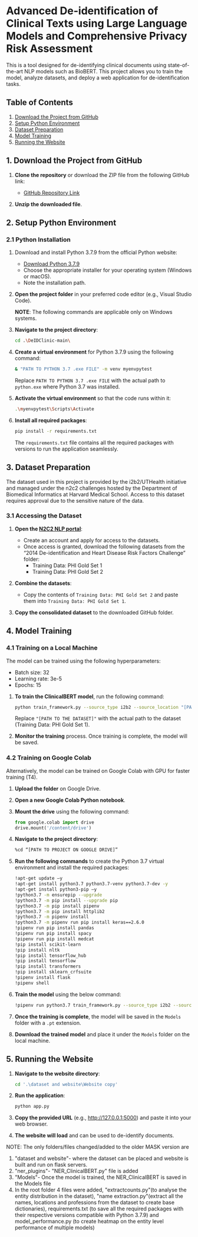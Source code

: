 # Advanced De-identification of Clinical Texts using Large Language Models and Comprehensive Privacy Risk Assessment

This is a tool designed for de-identifying clinical documents using state-of-the-art NLP models such as BioBERT. This project allows you to train the model, analyze datasets, and deploy a web application for de-identification tasks.

## Table of Contents

1. [Download the Project from GitHub](#1-download-the-project-from-github)
2. [Setup Python Environment](#2-setup-python-environment)
3. [Dataset Preparation](#3-dataset-preparation)
4. [Model Training](#4-model-training)
5. [Running the Website](#5-running-the-website)

## 1. Download the Project from GitHub

1. **Clone the repository** or download the ZIP file from the following GitHub link:
   - [GitHub Repository Link](https://github.com/DhivinShaji/Advanced-De-identification-of-Clinical-Texts-using-Large-Language-Models/tree/main)

2. **Unzip the downloaded file**.

## 2. Setup Python Environment

### 2.1 Python Installation

1. Download and install Python 3.7.9 from the official Python website:
   - [Download Python 3.7.9](https://www.python.org/downloads/release/python-379/)
   - Choose the appropriate installer for your operating system (Windows or macOS).
   - Note the installation path.

2. **Open the project folder** in your preferred code editor (e.g., Visual Studio Code).

   **NOTE**: The following commands are applicable only on Windows systems.
   
4. **Navigate to the project directory**:

    ```bash
    cd .\DeIDClinic-main\
    ```

5. **Create a virtual environment** for Python 3.7.9 using the following command:

    ```bash
    & "PATH TO PYTHON 3.7 .exe FILE" -m venv myenvpytest
    ```

    Replace `PATH TO PYTHON 3.7 .exe FILE` with the actual path to `python.exe` where Python 3.7 was installed.

6. **Activate the virtual environment** so that the code runs within it:

    ```bash
    .\myenvpytest\Scripts\Activate
    ```

7. **Install all required packages**:

    ```bash
    pip install -r requirements.txt
    ```

    The `requirements.txt` file contains all the required packages with versions to run the application seamlessly.



## 3. Dataset Preparation

The dataset used in this project is provided by the i2b2/UTHealth initiative and managed under the n2c2 challenges hosted by the Department of Biomedical Informatics at Harvard Medical School. Access to this dataset requires approval due to the sensitive nature of the data.

### 3.1 Accessing the Dataset

1. **Open the [N2C2 NLP portal](https://portal.dbmi.hms.harvard.edu/projects/n2c2-nlp/)**:

    - Create an account and apply for access to the datasets.
    - Once access is granted, download the following datasets from the “2014 De-identification and Heart Disease Risk Factors Challenge” folder:
        - Training Data: PHI Gold Set 1
        - Training Data: PHI Gold Set 2

2. **Combine the datasets**:

    - Copy the contents of `Training Data: PHI Gold Set 2` and paste them into `Training Data: PHI Gold Set 1`.

3. **Copy the consolidated dataset** to the downloaded GitHub folder.


## 4. Model Training

### 4.1 Training on a Local Machine

The model can be trained using the following hyperparameters:

- Batch size: 32
- Learning rate: 3e-5
- Epochs: 15

1. **To train the ClinicalBERT model**, run the following command:

    ```bash
    python train_framework.py --source_type i2b2 --source_location "[PATH TO THE DATASET]" --algorithm NER_ClinicalBERT --do_test yes --save_model yes --epochs 15
    ```

    Replace `"[PATH TO THE DATASET]"` with the actual path to the dataset (Training Data: PHI Gold Set 1).

2. **Monitor the training** process. Once training is complete, the model will be saved.

### 4.2 Training on Google Colab

Alternatively, the model can be trained on Google Colab with GPU for faster training (T4).

1. **Upload the folder** on Google Drive.
2. **Open a new Google Colab Python notebook**.
3. **Mount the drive** using the following command:

    ```python
    from google.colab import drive
    drive.mount('/content/drive')
    ```

4. **Navigate to the project directory**:

    ```bash
    %cd “[PATH TO PROJECT ON GOOGLE DRIVE]”
    ```

5. **Run the following commands** to create the Python 3.7 virtual environment and install the required packages:

    ```bash
    !apt-get update –y
    !apt-get install python3.7 python3.7-venv python3.7-dev -y
    !apt-get install python3-pip –y
    !python3.7 -m ensurepip --upgrade
    !python3.7 -m pip install --upgrade pip
    !python3.7 -m pip install pipenv
    !python3.7 -m pip install httplib2
    !python3.7 -m pipenv install
    !python3.7 -m pipenv run pip install keras==2.6.0
    !pipenv run pip install pandas
    !pipenv run pip install spacy
    !pipenv run pip install medcat
    !pip install scikit-learn
    !pip install nltk
    !pip install tensorflow_hub
    !pip install tensorflow
    !pip install transformers
    !pip install sklearn_crfsuite
    !pipenv install flask
    !pipenv shell
    ```

    

6. **Train the model** using the below command:

    ```bash
    !pipenv run python3.7 train_framework.py --source_type i2b2 --source_location “[PATH TO THE DATASET]" --algorithm NER_ClinicalBERT --do_test yes --save_model yes --epochs 15
    ```

7. **Once the training is complete**, the model will be saved in the `Models` folder with a `.pt` extension. 

8. **Download the trained model** and place it under the `Models` folder on the local machine.

## 5. Running the Website

1. **Navigate to the website directory**:

    ```bash
    cd '.\dataset and website\Website copy'
    ```

2. **Run the application**:

    ```bash
    python app.py
    ```

4. **Copy the provided URL** (e.g., http://127.0.0.1:5000) and paste it into your web browser.

5. **The website will load** and can be used to de-identify documents.





NOTE: The only folders/files changed/added to the older MASK version are 
1. "dataset and website"- where the dataset can be placed and website is built and run on flask servers.
2. "ner_plugins"- "NER_ClinicalBERT.py" file is added
3. "Models"- Once the model is trained, the NER_ClinicalBERT is saved in the Models file
4. In the root folder 4 files were added, "extractcounts.py"(to analyse the entity distribution in the dataset), "name extraction.py"(extract all the names, locations and professions from the dataset to create base dictionaries), requirements.txt (to save all the required packages with their respective versions compatible with Python 3.7.9) and model_performance.py (to create heatmap on the entity level performance of multiple models)
